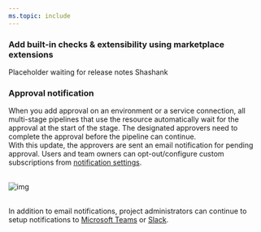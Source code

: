 ```yaml
---
ms.topic: include
---
```


### Add built-in checks & extensibility using marketplace extensions

<div>Placeholder waiting for release notes Shashank</div>

### Approval notification

<div>When you add approval on an environment or a service connection, all multi-stage pipelines that use the resource automatically wait for the approval at the start of the stage. The designated approvers need to complete the approval before the pipeline can continue.&nbsp;</div><div>With this update, the approvers are sent an email notification for pending approval. Users and team owners can opt-out/configure custom subscriptions from <a href="https://docs.microsoft.com/azure/devops/notifications/navigating-the-ui?view=azure-devops">notification settings</a>.</div><div><br></div><div>

![img](../../2020/media/167_Pipelines_1_0.png)<br></div><div><br></div><div>In addition to email notifications, project administrators can continue to setup notifications to <a href="https://docs.microsoft.com/en-us/azure/devops/pipelines/integrations/microsoft-teams?view=azure-devops">Microsoft Teams</a> or <a href="https://docs.microsoft.com/en-us/azure/devops/pipelines/integrations/slack?view=azure-devops">Slack</a>.</div><div>&nbsp;</div>
